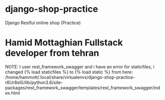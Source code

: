 # django-shop-practice
Django Restful online shop (Practice)
# Hamid Mottaghian Fullstack developer from tehran


NOTE: I user rest_framework_swagger and i have an error for staticfiles, i changed {% load staticfiles %} to {% load static %} from here: /home/hammott/.local/share/virtualenvs/django-shop-practice-r6Ur8slG/lib/python3.6/site-packages/rest_framework_swagger/templates/rest_framework_swagger/index.html 


